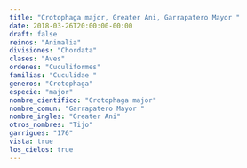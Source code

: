```yaml
---
title: "Crotophaga major, Greater Ani, Garrapatero Mayor "
date: 2018-03-26T20:00:00-00:00
draft: false
reinos: "Animalia"
divisiones: "Chordata"
clases: "Aves"
ordenes: "Cuculiformes"
familias: "Cuculidae "
generos: "Crotophaga"
especie: "major"
nombre_cientifico: "Crotophaga major"
nombre_comun: "Garrapatero Mayor "
nombre_ingles: "Greater Ani"
otros_nombres: "Tijo"
garrigues: "176"
vista: true
los_cielos: true
---
```

